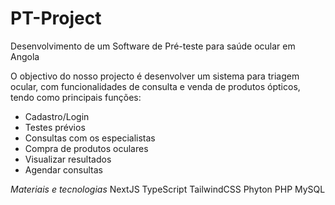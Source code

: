# PT-Project
Desenvolvimento de um Software de Pré-teste para saúde ocular em Angola

O objectivo do nosso projecto é desenvolver um sistema para triagem ocular, com funcionalidades de consulta e venda de produtos ópticos, tendo como principais funções: 
  * Cadastro/Login
  * Testes prévios
  * Consultas com os especialistas
  * Compra de produtos oculares
  * Visualizar resultados
  * Agendar consultas

*Materiais e tecnologias*
  NextJS
  TypeScript
  TailwindCSS
  Phyton
  PHP
  MySQL
